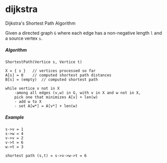 # dijkstra

Dijkstra's Shortest Path Algorithm

Given a directed graph `G` where each edge has a non-negative length `l` and a source vertex `s`.

##### Algorithm

	ShortestPath(Vertice s, Vertice t)

	X = { s }	// vertices processed so far
	A[s] = 0	// computed shortest path distances
	B[s] = (empty)	// computed shortest path

	while vertice v not in X
		-among all edges (v,w) in G, with v in X and w not in X,
		pick one that minimizes A[v] + len(w)
		- add w to X
		- set A[w*] = A[v*] + len(w)

##### Example

	s->v = 1
	s->w = 4
	v->v = 2
	v->t = 6
	w->t = 3

	shortest path (s,t) = s->v->w->t = 6